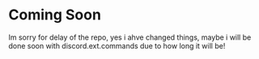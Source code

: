 # Coming Soon

Im sorry for delay of the repo, yes i ahve changed things, maybe i will be done soon with discord.ext.commands due to how long it will be!
